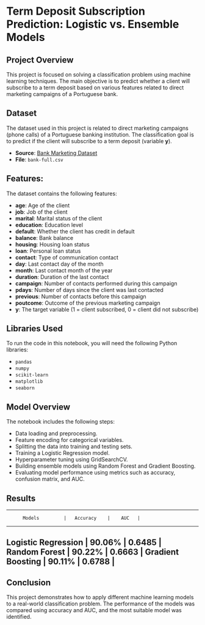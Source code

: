 # Term Deposit Subscription Prediction: Logistic vs. Ensemble Models

## Project Overview
This project is focused on solving a classification problem using machine learning techniques. The main objective is to predict whether a client will subscribe to a term deposit based on various features related to direct marketing campaigns of a Portuguese bank.

## Dataset
The dataset used in this project is related to direct marketing campaigns (phone calls) of a Portuguese banking institution. The classification goal is to predict if the client will subscribe to a term deposit (variable **y**). 

- **Source**: [Bank Marketing Dataset](https://archive.ics.uci.edu/ml/datasets/Bank+Marketing)
- **File**: `bank-full.csv`

## Features:
The dataset contains the following features:
- **age**: Age of the client
- **job**: Job of the client
- **marital**: Marital status of the client
- **education**: Education level
- **default**: Whether the client has credit in default
- **balance**: Bank balance
- **housing**: Housing loan status
- **loan**: Personal loan status
- **contact**: Type of communication contact
- **day**: Last contact day of the month
- **month**: Last contact month of the year
- **duration**: Duration of the last contact
- **campaign**: Number of contacts performed during this campaign
- **pdays**: Number of days since the client was last contacted
- **previous**: Number of contacts before this campaign
- **poutcome**: Outcome of the previous marketing campaign
- **y**: The target variable (1 = client subscribed, 0 = client did not subscribe)


## Libraries Used
To run the code in this notebook, you will need the following Python libraries:
- `pandas`
- `numpy`
- `scikit-learn`
- `matplotlib`
- `seaborn`


## Model Overview
The notebook includes the following steps:

- Data loading and preprocessing.
- Feature encoding for categorical variables.
- Splitting the data into training and testing sets.
- Training a Logistic Regression model.
- Hyperparameter tuning using GridSearchCV.
- Building ensemble models using Random Forest and Gradient Boosting.
- Evaluating model performance using metrics such as accuracy, confusion matrix, and AUC.

## Results
-----------------------------------------------------
          Models         |   Accuracy    |    AUC   |
-----------------------------------------------------       
Logistic Regression      |    90.06%     |  0.6485  |      
Random Forest            |    90.22%     |  0.6663  |
Gradient Boosting        |    90.11%     |  0.6788  |
-----------------------------------------------------      

## Conclusion
This project demonstrates how to apply different machine learning models to a real-world classification problem. The performance of the models was compared using accuracy and AUC, and the most suitable model was identified.